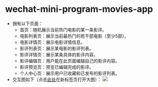 # wechat-mini-program-movies-app
- 拥有以下页面：
  - 首页：随机展示当前热门电影的某一条影评。
  - 电影列表页：展示当前最热门的若干部电影（至少5部）。
  - 电影详情页：展示电影详情信息。
  - 影评列表页：展示某电影的影评列表。
  - 影评详情页：展示某条具体的影评内容。
  - 影评编辑页：用户能在此页面编辑自己的影评内容。
  - 影评预览页：预览已编辑完成的影评。
  - 个人中心页：展示用户已收藏和已发布的影评列表。
- 交互图如下（点击[此处](https://s3.cn-north-1.amazonaws.com.cn/static-documents/nd666/%E7%9C%8B%E7%9C%8B%E4%BE%83%E4%BE%83%E7%94%B5%E5%BD%B1%E8%B5%84%E6%BA%90/%E4%BA%A4%E4%BA%92%E5%9B%BE2.png)在新标签页打开大图）：
![](https://s3.cn-north-1.amazonaws.com.cn/static-documents/nd666/%E7%9C%8B%E7%9C%8B%E4%BE%83%E4%BE%83%E7%94%B5%E5%BD%B1%E8%B5%84%E6%BA%90/%E4%BA%A4%E4%BA%92%E5%9B%BE2.png)
